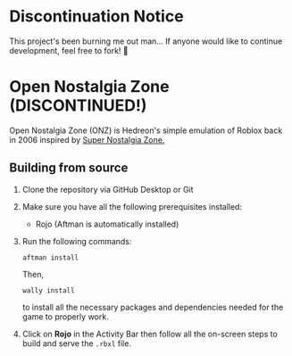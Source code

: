 # Discontinuation Notice

This project's been burning me out man... If anyone would like to continue development, feel free to fork! 🍴

# Open Nostalgia Zone (DISCONTINUED!)

Open Nostalgia Zone (ONZ) is Hedreon's simple emulation of Roblox back in 2006 inspired by [Super Nostalgia Zone.](rblx.games/998374377)

## Building from source

1. Clone the repository via GitHub Desktop or Git

2. Make sure you have all the following prerequisites installed:

	- Rojo (Aftman is automatically installed)

3. Run the following commands:

	```
	aftman install
	```
	
	Then,

	```
	wally install
	```

	to install all the necessary packages and dependencies needed for the game to properly work.

4. Click on **Rojo** in the Activity Bar then follow all the on-screen steps to build and serve the `.rbxl` file.
